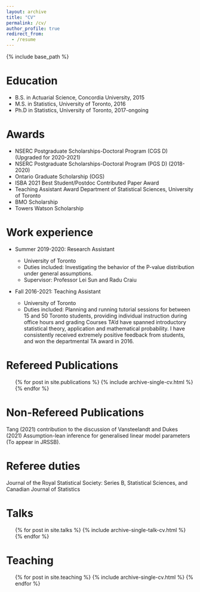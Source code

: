 ```yaml
---
layout: archive
title: "CV"
permalink: /cv/
author_profile: true
redirect_from:
  - /resume
---
```


{% include base_path %}

Education
======
* B.S. in Actuarial Science, Concordia University, 2015
* M.S. in Statistics, University of Toronto, 2016
* Ph.D in Statistics, University of Toronto, 2017-ongoing

Awards
======
* NSERC Postgraduate Scholarships-Doctoral Program (CGS D) (Upgraded for 2020-2021) 
* NSERC Postgraduate Scholarships-Doctoral Program (PGS D) (2018-2020)
* Ontario Graduate Scholarship (OGS) 
* ISBA 2021 Best Student/Postdoc Contributed Paper Award
* Teaching Assistant Award Department of Statistical Sciences, University of Toronto
* BMO Scholarship 
* Towers Watson Scholarship

Work experience
======
* Summer 2019-2020: Research Assistant
  * University of Toronto
  * Duties included: Investigating the behavior of the P-value distribution under general assumptions.
  * Supervisor: Professor Lei Sun and Radu Craiu

* Fall 2016-2021: Teaching Assistant
  * University of Toronto
  * Duties included: Planning and running tutorial sessions for between 15 and 50 Toronto students, providing individual instruction during office hours and grading 
  Courses TA’d have spanned introductory statistical theory, application and
  mathematical probability. I have consistently received extremely positive
  feedback from students, and won the departmental TA award in 2016.
  
Refereed Publications
======
  <ul>{% for post in site.publications %}
    {% include archive-single-cv.html %}
  {% endfor %}</ul>
  
Non-Refereed Publications
======
Tang (2021) contribution to the discussion of Vansteelandt and Dukes (2021) Assumption-lean inference for generalised linear model parameters (To appear in JRSSB).
  
Referee duties
======
Journal of the Royal Statistical Society: Series B, Statistical Sciences, and Canadian Journal of Statistics
  
Talks
======
  <ul>{% for post in site.talks %}
    {% include archive-single-talk-cv.html %}
  {% endfor %}</ul>
  
Teaching
======
  <ul>{% for post in site.teaching %}
    {% include archive-single-cv.html %}
  {% endfor %}</ul>
  

